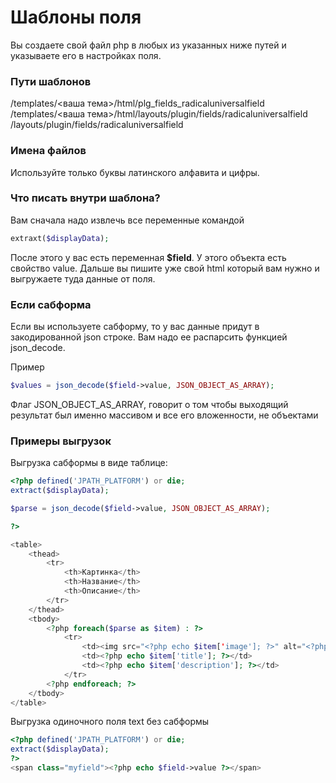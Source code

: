 # Шаблоны поля
Вы создаете свой файл php в любых из указанных ниже путей и указываете его в настройках поля.

### Пути шаблонов
/templates/<ваша тема>/html/plg_fields_radicaluniversalfield
/templates/<ваша тема>/html/layouts/plugin/fields/radicaluniversalfield
/layouts/plugin/fields/radicaluniversalfield

### Имена файлов
Используйте только буквы латинского алфавита и цифры.

### Что писать внутри шаблона?
Вам сначала надо извлечь все переменные командой
```php 
extraxt($displayData);
```

После этого у вас есть переменная **$field**. У этого объекта есть свойство value. Дальше вы пишите уже свой html который вам нужно и выгружаете туда данные от поля.


### Если сабформа
Если вы используете сабформу, то у вас данные придут в закодированной json строке. Вам надо ее распарсить функцией json_decode.

Пример
```php
$values = json_decode($field->value, JSON_OBJECT_AS_ARRAY);
```
Флаг JSON_OBJECT_AS_ARRAY, говорит о том чтобы выходящий результат был именно массивом и все его вложенности, не объектами


### Примеры выгрузок
Выгрузка сабформы в виде таблице:
```php
<?php defined('JPATH_PLATFORM') or die;
extract($displayData);

$parse = json_decode($field->value, JSON_OBJECT_AS_ARRAY);

?>

<table>
    <thead>
        <tr>
            <th>Картинка</th>
            <th>Название</th>
            <th>Описание</th>
        </tr>
    </thead>
    <tbody>
        <?php foreach($parse as $item) : ?>
            <tr>
                <td><img src="<?php echo $item['image']; ?>" alt="<?php echo $item['title']; ?>"/></td>
                <td><?php echo $item['title']; ?></td>
                <td><?php echo $item['description']; ?></td>
            </tr>
        <?php endforeach; ?>
    </tbody>
</table>
```


Выгрузка одиночного поля text без сабформы
```php
<?php defined('JPATH_PLATFORM') or die;
extract($displayData);
?>
<span class="myfield"><?php echo $field->value ?></span>
```